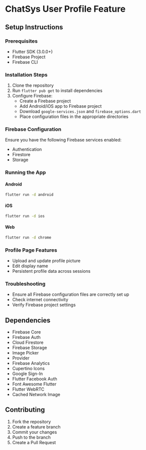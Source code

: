 # ChatSys User Profile Feature

## Setup Instructions

### Prerequisites

- Flutter SDK (3.0.0+)
- Firebase Project
- Firebase CLI

### Installation Steps

1. Clone the repository
2. Run `flutter pub get` to install dependencies
3. Configure Firebase:
   - Create a Firebase project
   - Add Android/iOS app to Firebase project
   - Download `google-services.json` and `firebase_options.dart`
   - Place configuration files in the appropriate directories

### Firebase Configuration

Ensure you have the following Firebase services enabled:

- Authentication
- Firestore
- Storage

### Running the App

#### Android

```bash
flutter run -d android
```

#### iOS

```bash
flutter run -d ios
```

#### Web

```bash
flutter run -d chrome
```

### Profile Page Features

- Upload and update profile picture
- Edit display name
- Persistent profile data across sessions

### Troubleshooting

- Ensure all Firebase configuration files are correctly set up
- Check internet connectivity
- Verify Firebase project settings

## Dependencies

- Firebase Core
- Firebase Auth
- Cloud Firestore
- Firebase Storage
- Image Picker
- Provider
- Firebase Analytics
- Cupertino Icons
- Google Sign-In
- Flutter Facebook Auth
- Font Awesome Flutter
- Flutter WebRTC
- Cached Network Image

## Contributing

1. Fork the repository
2. Create a feature branch
3. Commit your changes
4. Push to the branch
5. Create a Pull Request
